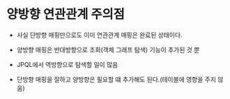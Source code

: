 # 양방향 연관관계 주의점
- 사실 단방향 매핑만으로도 이미 연관관계 매핑은 완료된 상태이다.

- 양방향 매핑은 반대방향으로 조회(객체 그래프 탐색) 기능이 추가된 것 뿐

- JPQL에서 역방향으로 탐색할 일이 많음

- 단방향 매핑을 잘하고 양방향은 필요할 떄 추가해도 된다.(테이블에 영향을 주지 않음)